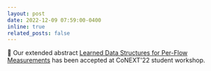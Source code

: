 ```yaml
---
layout: post
date: 2022-12-09 07:59:00-0400
inline: true
related_posts: false
---
```


:speech_balloon: Our extended abstract [Learned Data Structures for Per-Flow Measurements](https://raphaaal.github.io/assets/pdf/Monterubbiano_2022CoNEXT_SW_learned_data_structures_flow.pdf) has been accepted at CoNEXT'22 student workshop.
